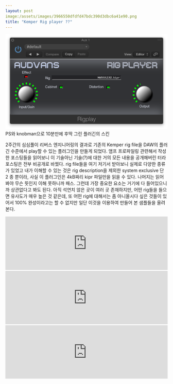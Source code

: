 ```yaml
---
layout: post
image:/assets/images/3966550dfdfd47bdc390d3dbc6a41e90.png
title: "Kemper Rig player ??"
---
```


![image](/assets/images/3966550dfdfd47bdc390d3dbc6a41e90.png)PS와 knobman으로 10분만에 후딱 그린 플러긴의 스킨






2주간의 심심풀이 리버스 엔지니어링의 결과로 기존의 Kemper rig file을 DAW의 플러긴 수준에서 play할 수 있는 플러그인을 만들게 되었다. 앰프 프로파일링 관련해서 작성한 포스팅들을 읽어보니 이 기술아닌 기술(?)에 대한 거의 모든 내용을 공개해버린 터라 포스팅은 전부 비공개로 바꿨다. rig file들을 여기 저기서 받아보니 실제로 다양한 종류가 있었고 내가 이해할 수 있는 것은 rig description을 제외한 system exclusive 단 2 종 뿐이라, 사실 이 플러그인은 4kB짜리 kipr 파일만을 읽을 수 있다. 나머지는 읽어봐야 무슨 뜻인지 이해 못하니까 패스. 그런데 가장 중요한 요소는 거기에 다 들어있으니까 상관없다고 봐도 된다. 아직 석연치 않은 곳이 여러 곳 존재하지만, 어떤 rig들을 들으면 유사도가 매우 높은 것 같은데, 또 어떤 rig에 대해서는 좀 아니올시다 싶은 것들이 있어서 100% 완성이라고는 할 수 없지만 일단 이것을 이용하여 만들어 본 샘플들을 올려본다.
<iframe width="100%" height="166" scrolling="no" frameborder="no" src="https://w.soundcloud.com/player/?url=https%3A//api.soundcloud.com/tracks/249587551&amp;color=ff5500&amp;auto_play=false&amp;hide_related=false&amp;show_comments=true&amp;show_user=true&amp;show_reposts=false"></iframe>

<iframe width="100%" height="166" scrolling="no" frameborder="no" src="https://w.soundcloud.com/player/?url=https%3A//api.soundcloud.com/tracks/250130565&amp;color=ff5500&amp;auto_play=false&amp;hide_related=false&amp;show_comments=true&amp;show_user=true&amp;show_reposts=false"></iframe>

<iframe width="100%" height="166" scrolling="no" frameborder="no" src="https://w.soundcloud.com/player/?url=https%3A//api.soundcloud.com/tracks/249796026&amp;color=ff5500&amp;auto_play=false&amp;hide_related=false&amp;show_comments=true&amp;show_user=true&amp;show_reposts=false"></iframe>


